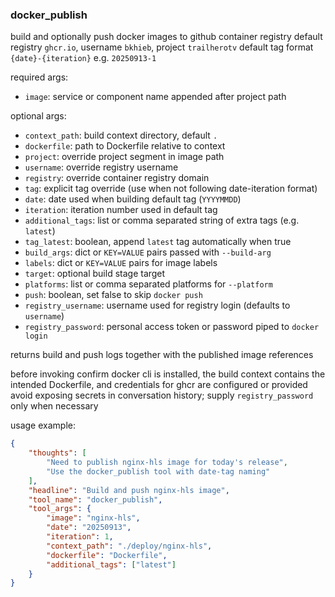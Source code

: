 ### docker_publish

build and optionally push docker images to github container registry
default registry `ghcr.io`, username `bkhieb`, project `trailherotv`
default tag format `{date}-{iteration}` e.g. `20250913-1`

required args:
- `image`: service or component name appended after project path

optional args:
- `context_path`: build context directory, default `.`
- `dockerfile`: path to Dockerfile relative to context
- `project`: override project segment in image path
- `username`: override registry username
- `registry`: override container registry domain
- `tag`: explicit tag override (use when not following date-iteration format)
- `date`: date used when building default tag (`YYYYMMDD`)
- `iteration`: iteration number used in default tag
- `additional_tags`: list or comma separated string of extra tags (e.g. `latest`)
- `tag_latest`: boolean, append `latest` tag automatically when true
- `build_args`: dict or `KEY=VALUE` pairs passed with `--build-arg`
- `labels`: dict or `KEY=VALUE` pairs for image labels
- `target`: optional build stage target
- `platforms`: list or comma separated platforms for `--platform`
- `push`: boolean, set false to skip `docker push`
- `registry_username`: username used for registry login (defaults to `username`)
- `registry_password`: personal access token or password piped to `docker login`

returns build and push logs together with the published image references

before invoking confirm docker cli is installed, the build context contains the intended Dockerfile, and credentials for ghcr are configured or provided
avoid exposing secrets in conversation history; supply `registry_password` only when necessary

usage example:

~~~json
{
    "thoughts": [
        "Need to publish nginx-hls image for today's release",
        "Use the docker_publish tool with date-tag naming"
    ],
    "headline": "Build and push nginx-hls image",
    "tool_name": "docker_publish",
    "tool_args": {
        "image": "nginx-hls",
        "date": "20250913",
        "iteration": 1,
        "context_path": "./deploy/nginx-hls",
        "dockerfile": "Dockerfile",
        "additional_tags": ["latest"]
    }
}
~~~

